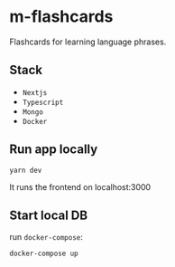 # m-flashcards

Flashcards for learning language phrases.

## Stack

- `Nextjs`
- `Typescript`
- `Mongo`
- `Docker`

## Run app locally

```
yarn dev
```

It runs the frontend on localhost:3000

## Start local DB

run `docker-compose`:

```
docker-compose up
```
